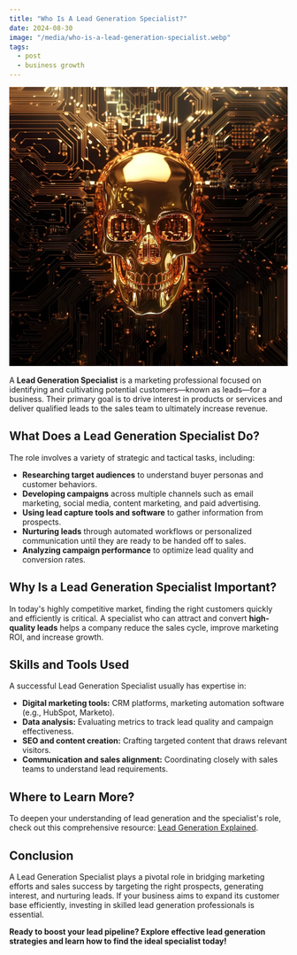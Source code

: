 ```yaml
---
title: "Who Is A Lead Generation Specialist?"
date: 2024-08-30
image: "/media/who-is-a-lead-generation-specialist.webp"
tags:
  - post
  - business growth
---
```


![Who Is A Lead Generation Specialist?](/media/who-is-a-lead-generation-specialist.webp)

A **Lead Generation Specialist** is a marketing professional focused on identifying and cultivating potential customers—known as leads—for a business. Their primary goal is to drive interest in products or services and deliver qualified leads to the sales team to ultimately increase revenue.

## What Does a Lead Generation Specialist Do?

The role involves a variety of strategic and tactical tasks, including:

- **Researching target audiences** to understand buyer personas and customer behaviors.
- **Developing campaigns** across multiple channels such as email marketing, social media, content marketing, and paid advertising.
- **Using lead capture tools and software** to gather information from prospects.
- **Nurturing leads** through automated workflows or personalized communication until they are ready to be handed off to sales.
- **Analyzing campaign performance** to optimize lead quality and conversion rates.

## Why Is a Lead Generation Specialist Important?

In today's highly competitive market, finding the right customers quickly and efficiently is critical. A specialist who can attract and convert **high-quality leads** helps a company reduce the sales cycle, improve marketing ROI, and increase growth.

## Skills and Tools Used

A successful Lead Generation Specialist usually has expertise in:

- **Digital marketing tools:** CRM platforms, marketing automation software (e.g., HubSpot, Marketo).
- **Data analysis:** Evaluating metrics to track lead quality and campaign effectiveness.
- **SEO and content creation:** Crafting targeted content that draws relevant visitors.
- **Communication and sales alignment:** Coordinating closely with sales teams to understand lead requirements.

## Where to Learn More?

To deepen your understanding of lead generation and the specialist's role, check out this comprehensive resource: [Lead Generation Explained](https://leadcraftr.com/posts/lead-generation/).

## Conclusion

A Lead Generation Specialist plays a pivotal role in bridging marketing efforts and sales success by targeting the right prospects, generating interest, and nurturing leads. If your business aims to expand its customer base efficiently, investing in skilled lead generation professionals is essential.

**Ready to boost your lead pipeline? Explore effective lead generation strategies and learn how to find the ideal specialist today!**
